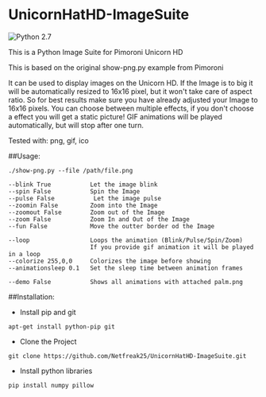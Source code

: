 # UnicornHatHD-ImageSuite

![Python 2.7](https://img.shields.io/badge/python-2.7-blue.svg)

This is a Python Image Suite for Pimoroni Unicorn HD

This is based on the original show-png.py example from Pimoroni

It can be used to display images on the Unicorn HD. If the Image is to big it will be automatically resized to 16x16 pixel, but it won't take care of aspect ratio.
So for best results make sure you have already adjusted your Image to 16x16 pixels. You can choose between multiple effects, if you don't choose a effect you will get a static picture!
GIF animations will be played automatically, but will stop after one turn.

Tested with: png, gif, ico

##Usage:

```
./show-png.py --file /path/file.png

--blink True           Let the image blink
--spin False           Spin the Image
--pulse False           Let the image pulse
--zoomin False         Zoom into the Image
--zoomout False        Zoom out of the Image
--zoom False           Zoom In and Out of the Image
--fun False            Move the outter border od the Image

--loop                 Loops the animation (Blink/Pulse/Spin/Zoom)
                       If you provide gif animation it will be played in a loop
--colorize 255,0,0     Colorizes the image before showing
--animationsleep 0.1   Set the sleep time between animation frames

--demo False           Shows all animations with attached palm.png
```

##Installation:
* Install pip and git
```
apt-get install python-pip git
```
* Clone the Project
```
git clone https://github.com/Netfreak25/UnicornHatHD-ImageSuite.git
```
* Install python libraries
```
pip install numpy pillow
```
